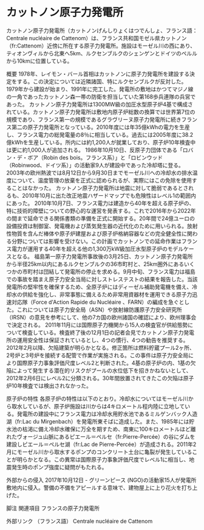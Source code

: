 # カットノン原子力発電所

カットノン原子力発電所（カットノンげんしりょくはつでんしょ、フランス語：Centrale nucléaire de Cattenom）は、フランス共和国モゼル県カットノン（fr:Cattenom）近傍に所在する原子力発電所。施設はモーゼル川の西にあり、ティオンヴィルから北東へ5km、ルクセンブルクのシェンゲンとドイツのペルルから10kmに位置している。

概要
1978年、レイモン・バール首相はカットノンに原子力発電所を建設する決定をする。この決定については近隣諸国、特にルクセンブルクが反対した。1979年から建設が始まり、1991年に完工した。発電所の敷地はかつてマジノ線の一角であったカットノン森一帯の防衛を担当していた第168歩兵連隊の兵営であった。
カットノン原子力発電所は1300MW級の加圧水型原子炉4基で構成されている。カットノン原子力発電所は敷地内原子炉総数の換算では世界第7位の規模であり、フランス第一の規模であるグラヴリーヌ原子力発電所に続きフランス第二の原子力発電所となっている。2010年度には年35億kWhの電力を生産し、フランス電力の総発電量の8％に相当している。過去には2005年度に38.2億kWhを生産している。所内には約1,200人が就業しており、原子炉10年検査中は更に約1,000人が追加される。
1986年10月10日、反原子力団体である「ロバン・デ・ボア（Robin des bois。フランス系）」と「ロビンウッド（Robinwood、ドイツ系）」の活動家9人が建設中であった冷却塔に登る。
2003年の欧州熱波では8月12日から9月30日までモーゼル川への冷却水の排水温度について、温度管理の放棄を正式に認められるが、実際にはこの免除を使用することはなかった。
カットノン原子力発電所は地震に対して脆弱であるとされるも、2010年10月に出た改正地震ハザードマップでも危険性はレベル1の範囲内にあった。
2010年10月7日、フランス電力は建造から40年を超える原子炉の、特に技術的障壁についての野心的な運営を発表する。これで2016年から2022年の間まで延命できる関係書類の準備を正式に開始する。20年間で24億ユーロの設備投資は制御室、発電機および蒸気発生器の近代化のために用いられる。放射性物質を含んだ棒体や原子炉建屋および原子炉格納容器などの完全健全性に関わる分野については影響を受けない。この計画でカットノンでの延命作業はフランス電力が運用する40年を超える他の1,300万kW級加圧水型原子炉のモデルケースとなる。
福島第一原子力発電所事故後の3月25日、カットノン原子力発電所から半径25km以内にあるルクセンブルクの36市町村と、25km圏外にあるいくつかの市町村は団結して発電所の停止を求める。9月中旬、フランス電力は福島での事故を踏まえ原子力安全当局に対しストレステストの結果を報告した。当該発電所の堅牢性を確保するため、全原子炉にはディーゼル補助発電機を備え、冷却水の供給を強化し、非常事態に備えるため非常用資器材を運用できる原子力迅速対応隊（Force d'Action Rapide du Nucléaire 、FARN）の編成を急ぐとした。これについては原子力安全局（ASN）や放射線防護原子力安全研究所（IRSN）の意見を参考にして、他の7カ国の欧州諸国の確認により、欧州理事会で決定される。
2011年11月には国際原子力機関から15人の検査官が供給態勢について検査している。検査終了後の12月1日の記者会見でカットノン原子力発電所の運用安全性は保証されているとし、4つの慣行、4つの勧告を推奨する。
2012年2月以降、欠陥建築が明らかとなる。修正箇所は燃料貯蔵プール2ヶ所、2号炉と3号炉を接続する配管で作業が実施される。この事件は原子力安全局により国際原子力事象評価尺度レベル2と判断された。4基の原子炉の内、1基の欠陥によって発生する潜在的リスクがプールの水位低下を招きかねないとして、2012年2月6日にレベル2に分類される。30年間放置されてきたこの欠陥は原子炉10年検査では検出されなかった。

原子炉の特性
各原子炉の特性は以下のとおり。冷却水についてはモーゼル川から取水しているが、原子炉施設は川からは4キロメートル程内陸に立地している。発電所の建設中にフランス電力は冷却水用貯水池であるミルゲンバック人造湖（fr:Lac du Mirgenbach）を発電所東そばに造成した。また、1985年には貯水池の枯渇に備え冷却水確保に万全を期すため、南東に100キロメートルほど離れたヴォージュ山脈にあるピエール＝ペルセ（fr:Pierre-Percée）の谷にダムを建設しピエール＝ペルセ湖（fr:Lac de Pierre-Percée）が造成される。2011年2月にモーゼル川から取水するポンプのコンクリート土台に亀裂が発生していることが明らかとなる。この異常は国際原子力事象評価尺度でレベル1に相当し、地震発生時のポンプ強度に疑問がもたれる。

外部からの侵入
2017年10月12日 - グリーンピース (NGO)の活動家15人が発電所敷地内に侵入。警備の不備をアピールする意味で、建物屋上に上り花火を打ち上げた。

脚注
関連項目
フランスの原子力発電所

外部リンク
（フランス語） Centrale nucléaire de Cattenom